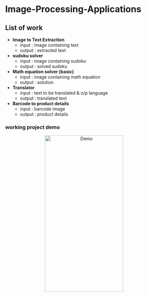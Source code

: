 # Image-Processing-Applications
## List of work

 - **Image to Text Extraction**
	 - input : image containing text
	- output : extracted text
- **sudoku solver**
	- input : image containing sudoku
	- output : solved sudoku
- **Math equation solver (basic)**
	- input : image containing math equation
	- output : solution
- **Translator**
	- input : text to be translated & o/p language
	- output : translated text
- **Barcode to product details**
	- input : barcode image
	- output : product details

### working project demo
<p align="center">
  <img src="https://github.com/HarshitTarsariya/Image-Processing-Applications/blob/main/Demo/Demo.gif?raw=true" width="250" height="500" title="Demo">
</p>
